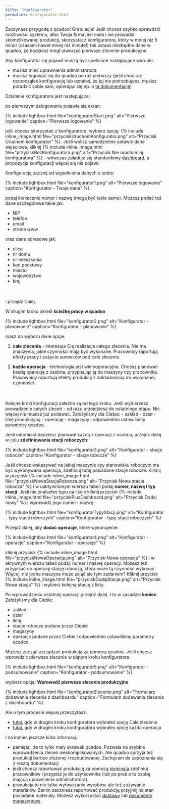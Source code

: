 ```yaml
---
title: "Konfigurator"
permalink: konfigurator.html
---
```


Zaczynasz przygodę z qcadoo! Gratulacje! 
Jeśli chcesz szybko sprawdzić możliwości systemu, albo Twoja firma jest mała i nie prowadzi skomplikowanej produkcji, skorzystaj z konfiguratora, który w mniej niż 5 minut (czasami nawet mniej niż minutę!) tak ustawi niezbędne dane w qcadoo, że będziesz mógł utworzyć pierwsze zlecenie produkcyjne.

Aby konfigurator się pojawił muszą być spełnione następujące warunki:
- musisz mieć uprawnienia administratora
- musisz logować się do qcadoo po raz pierwszy (jeśli choć raz rozpocząłeś konfigurację lub uznałeś, że jej nie potrzebujesz, musisz poradzić sobie sam, opierając się np. o [tą dokumentację](/introduction))

Działanie konfiguratora jest następujące:

po pierwszym zalogowaniu pojawia się ekran:

{% include lightbox.html file="konfiguratorStart.png" alt="Pierwsze logowanie" caption="Pierwsze logowanie" %}

jeśli chcesz skorzystać z konfiguratora, wybierz opcję: {% include inline_image.html file="przyciskUruchomKonfigurator.png" alt="Przycisk Uruchom konfigurator" %}. Jeśli wolisz samodzielnie ustawić dane wejściowe, kliknij {% include inline_image.html file="przyciskBezKonfiguratora.png" alt="Przycisk Nie uruchamiaj konfiguratora" %} - wówczas załaduje się standardowy [dashboard](/dashboard), a propozycja konfiguracji więcej się nie pojawi.

Konfigurację zacznij od wypełnienia danych o sobie:

{% include lightbox.html file="konfigurator1.png" alt="Pierwsze logowanie" caption="Konfigurator - Twoje dane" %}

podaj koniecznie numer i nazwę (mogą być takie same). Możesz podać też dane szczegółowe takie jak:
- NIP
- telefon
- email
- strona www

oraz dane adresowe jak:
- ulica
- nr domu
- nr mieszkania
- kod pocztowy
- miasto
- województwo
- kraj
<br/>
<br/>
i przejdź Dalej. 

W drugim kroku określ **ścieżkę pracy w qcadoo**

{% include lightbox.html file="konfigurator2.png" alt="Konfigurator - planowanie" caption="Konfigurator - planowanie" %}

masz do wyboru dwie opcje:

1. **całe zlecenia** - interesuje Cię realizacja całego zlecenia. Nie ma znaczenia, jakie czynności mają być wykonane. Pracownicy raportują efekty pracy i zużycie surowców pod całe zlecenie.

2. **każda operacja** - technologia jest wielooperacyjna. Chcesz planować każdą operację z osobna, przypisując ją do maszyny czy pracownika. Pracownicy raportują efekty produkcji z dokładnością do wykonanej czynności.
<br/>
<br/>
Kolejne kroki konfiguracji zależne są od tego kroku. Jeśli wybierzesz prowadzenie całych zleceń - od razu przejdziesz do ostatniego etapu. Nic więcej nie musisz już podawać. Założyliśmy dla Ciebie:
- zakład
- dział
- linię produkcyjną
- operację
- magazyny
i odpowiednio ustawiliśmy parametry qcadoo.

Jeśli natomiast będziesz planował każdą z operacji z osobna, przejdź dalej w celu **zdefiniowania stacji roboczych**:

{% include lightbox.html file="konfigurator3.png" alt="Konfigurator - stacje robocze" caption="Konfigurator - stacje robocze" %}

Jeśli chcesz wskazywać na jakiej maszynie czy stanowisku roboczym ma być wykonywana operacja, zdefiniuj tutaj posiadane stacje robocze. Kliknij w przycisk {% include inline_image.html file="przyciskNowaStacjaRobocza.png" alt="Przycisk Nowa stacja robocza" %} i w uaktywnionym wierszu tabeli podaj **numer, nazwę i typ stacji**. Jeśli nie znalazłeś typu na liście kliknij przycisk {% include inline_image.html file="przyciskPlusDashboard.png" alt="Przycisk Dodaj nowy" %} i wprowadź jego numer i nazwę:

{% include lightbox.html file="konfiguratorTypyStacji.png" alt="Konfigurator - typy stacji roboczych" caption="Konfigurator - typy stacji roboczych" %}

Przejdź dalej, aby **dodać operacje**, które wykonujecie:

{% include lightbox.html file="konfigurator4.png" alt="Konfigurator - operacje" caption="Konfigurator - operacje" %}

kliknij przycisk {% include inline_image.html file="przyciskNowaOperacja.png" alt="Przycisk Nowa operacja" %} i w aktywnym wierszu tabeli podaj: numer i nazwę operacji. Możesz też przypisać do operacji stację roboczą, która może tą czynność wykonać. Więcej, niż jedna maszyna może zająć się tym zadaniem? Kliknij przycisk {% include inline_image.html file="przyciskDodajStacje.png" alt="Przycisk Nowa stacja" %} i wybierz kolejną stację z listy. 

Po wprowadzeniu ostatniej operacji przejdź dalej. I to w zasadzie **koniec**. Założyliśmy dla Ciebie:
- zakład
- dział
- linię
- stacje robocze podane przez Ciebie
- magazyny
- operacje podane przez Ciebie
i odpowiednio ustawiliśmy parametry qcadoo. 

Możesz zacząć zarządzać produkcją za pomocą qcadoo. Jeśli chcesz wprowdzić pierwsze zlecenie w piątym kroku konfiguratora:

{% include lightbox.html file="konfigurator5.png" alt="Konfigurator - podsumowanie" caption="Konfigurator - podsumowanie" %}

wybierz opcję: **Wprowadź pierwsze zlecenie produkcyjne**.

{% include lightbox.html file="konfiguratorZlecenie.png" alt="Formularz dodawania zlecenia z dashboardu" caption="Formularz dodawania zlecenia z dashboardu" %}

Ale o tym procesie więcej przeczytasz:
- [tutaj](/dashboard-dodawanie-zlecen), gdy w drugim kroku konfiguratora wybrałeś opcję Całe zlecenia
- [tutaj](/dashboard-dodawanie-zadan), gdy w drugim kroku konfiguratora wybrałes opcję każda operacja

I na koniec jeszcze kilka informacji:
- pamiętaj, że to tylko mały skrawek qcadoo. Pozwala na szybkie wprowadzenia zleceń nieskomplikowanych. Ale qcadoo sprzyja też produkcji bardzo złożonej i rozbudowanej. Zachęcam do zapoznania się z resztą dokumentacji
- jeśli chcesz raportować produkcję za pomocą [terminala](/terminal) zdefiniuj pracowników i przypisz je do użytkownika (lub po proś o to osobę mającą uprawnienia administratora). 
- produkcja to nie tylko wytwarzanie wyrobów, ale też zużywanie materiałów. Zanim zaczniesz raportować produkcję przyjmij na stan posiadane materiały. Możesz wykorzystać [dostawy](/dostawy) lub [dokumenty magazynowe](/dokumenty).
